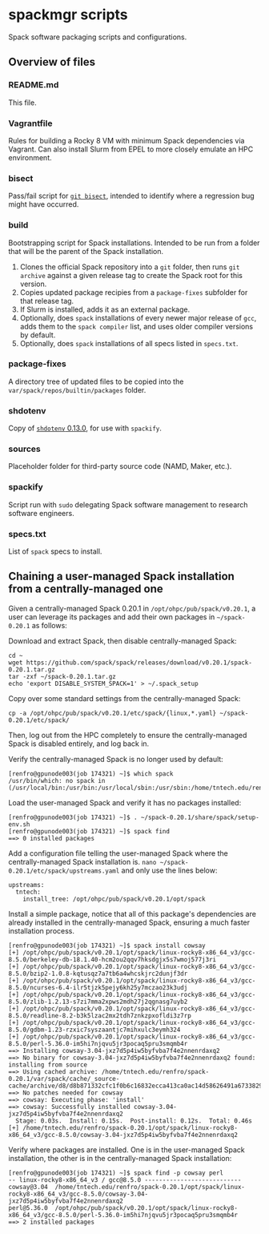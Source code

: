 # spackmgr scripts

Spack software packaging scripts and configurations.

## Overview of files

### README.md

This file.

### Vagrantfile

Rules for building a Rocky 8 VM with minimum Spack dependencies via Vagrant.
Can also install Slurm from EPEL to more closely emulate an HPC environment.

### bisect

Pass/fail script for [`git bisect`](https://stackoverflow.com/a/22592593/943299), intended to identify where a regression bug might have occurred.

### build

Bootstrapping script for Spack installations.
Intended to be run from a folder that will be the parent of the Spack installation.
1. Clones the official Spack repository into a `git` folder, then runs `git archive` against a given release tag to create the Spack root for this version.
2. Copies updated package recipies from a `package-fixes` subfolder for that release tag.
3. If Slurm is installed, adds it as an external package.
4. Optionally, does `spack` installations of every newer major release of `gcc`, adds them to the `spack compiler` list, and uses older compiler versions by default.
5. Optionally, does `spack` installations of all specs listed in `specs.txt`.

### package-fixes

A directory tree of updated files to be copied into the `var/spack/repos/builtin/packages` folder.

### shdotenv

Copy of [`shdotenv` 0.13.0](https://github.com/ko1nksm/shdotenv/releases/tag/v0.13.0), for use with `spackify`.

### sources

Placeholder folder for third-party source code (NAMD, Maker, etc.).

### spackify

Script run with `sudo` delegating Spack software management to research software engineers.

### specs.txt

List of `spack` specs to install.

## Chaining a user-managed Spack installation from a centrally-managed one

Given a centrally-managed Spack 0.20.1 in `/opt/ohpc/pub/spack/v0.20.1`, a user can leverage its packages and add their own packages in `~/spack-0.20.1` as follows:

Download and extract Spack, then disable centrally-managed Spack:
```
cd ~
wget https://github.com/spack/spack/releases/download/v0.20.1/spack-0.20.1.tar.gz
tar -zxf ~/spack-0.20.1.tar.gz
echo 'export DISABLE_SYSTEM_SPACK=1' > ~/.spack_setup
```

Copy over some standard settings from the centrally-managed Spack:
```
cp -a /opt/ohpc/pub/spack/v0.20.1/etc/spack/{linux,*.yaml} ~/spack-0.20.1/etc/spack/
```

Then, log out from the HPC completely to ensure the centrally-managed Spack is disabled entirely, and log back in.

Verify the centrally-managed Spack is no longer used by default:

```
[renfro@gpunode003(job 174321) ~]$ which spack
/usr/bin/which: no spack in (/usr/local/bin:/usr/bin:/usr/local/sbin:/usr/sbin:/home/tntech.edu/renfro/.local/bin:/home/tntech.edu/renfro/bin)
```

Load the user-managed Spack and verify it has no packages installed:
```
[renfro@gpunode003(job 174321) ~]$ . ~/spack-0.20.1/share/spack/setup-env.sh
[renfro@gpunode003(job 174321) ~]$ spack find
==> 0 installed packages
```

Add a configuration file telling the user-managed Spack where the centrally-managed Spack installation is. `nano ~/spack-0.20.1/etc/spack/upstreams.yaml` and only use the lines below:

```
upstreams:
  tntech:
    install_tree: /opt/ohpc/pub/spack/v0.20.1/opt/spack
```

Install a simple package, notice that all of this package's dependencies are already installed in the centrally-managed Spack, ensuring a much faster installation process.

```
[renfro@gpunode003(job 174321) ~]$ spack install cowsay
[+] /opt/ohpc/pub/spack/v0.20.1/opt/spack/linux-rocky8-x86_64_v3/gcc-8.5.0/berkeley-db-18.1.40-hcm2ou2qqv7hksdgjx5s7wmoj577j3ri
[+] /opt/ohpc/pub/spack/v0.20.1/opt/spack/linux-rocky8-x86_64_v3/gcc-8.5.0/bzip2-1.0.8-kqtusqz7a7tb6a4whcskjrc2dunjf3dr
[+] /opt/ohpc/pub/spack/v0.20.1/opt/spack/linux-rocky8-x86_64_v3/gcc-8.5.0/ncurses-6.4-ilr5tjzk5pejy6kh25y7mczao23k3udj
[+] /opt/ohpc/pub/spack/v0.20.1/opt/spack/linux-rocky8-x86_64_v3/gcc-8.5.0/zlib-1.2.13-s7zi7mma2xpws2mdh27j2qgnasg7uyb2
[+] /opt/ohpc/pub/spack/v0.20.1/opt/spack/linux-rocky8-x86_64_v3/gcc-8.5.0/readline-8.2-b3k5lzac2mx2tdh7znkzpxofldi3z7rp
[+] /opt/ohpc/pub/spack/v0.20.1/opt/spack/linux-rocky8-x86_64_v3/gcc-8.5.0/gdbm-1.23-rzxic7syszaantjc7mihxulc3eymh324
[+] /opt/ohpc/pub/spack/v0.20.1/opt/spack/linux-rocky8-x86_64_v3/gcc-8.5.0/perl-5.36.0-im5hi7njqvu5jr3pocaq5pru3smqmb4r
==> Installing cowsay-3.04-jxz7d5p4iw5byfvba7f4e2nnenrdaxq2
==> No binary for cowsay-3.04-jxz7d5p4iw5byfvba7f4e2nnenrdaxq2 found: installing from source
==> Using cached archive: /home/tntech.edu/renfro/spack-0.20.1/var/spack/cache/_source-cache/archive/d8/d8b871332cfc1f0b6c16832ecca413ca0ac14d58626491a6733829e3d655878b.tar.gz
==> No patches needed for cowsay
==> cowsay: Executing phase: 'install'
==> cowsay: Successfully installed cowsay-3.04-jxz7d5p4iw5byfvba7f4e2nnenrdaxq2
  Stage: 0.03s.  Install: 0.15s.  Post-install: 0.12s.  Total: 0.46s
[+] /home/tntech.edu/renfro/spack-0.20.1/opt/spack/linux-rocky8-x86_64_v3/gcc-8.5.0/cowsay-3.04-jxz7d5p4iw5byfvba7f4e2nnenrdaxq2
```

Verify where packages are installed. One is in the user-managed Spack installation, the other is in the centrally-managed Spack installation:

```
[renfro@gpunode003(job 174321) ~]$ spack find -p cowsay perl
-- linux-rocky8-x86_64_v3 / gcc@8.5.0 ---------------------------
cowsay@3.04  /home/tntech.edu/renfro/spack-0.20.1/opt/spack/linux-rocky8-x86_64_v3/gcc-8.5.0/cowsay-3.04-jxz7d5p4iw5byfvba7f4e2nnenrdaxq2
perl@5.36.0  /opt/ohpc/pub/spack/v0.20.1/opt/spack/linux-rocky8-x86_64_v3/gcc-8.5.0/perl-5.36.0-im5hi7njqvu5jr3pocaq5pru3smqmb4r
==> 2 installed packages
```